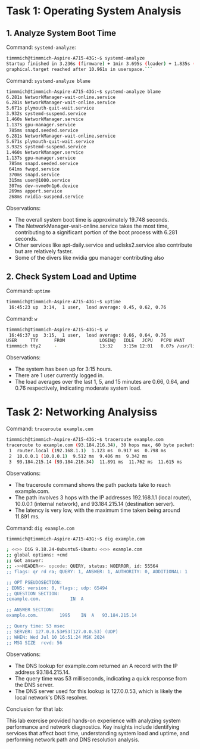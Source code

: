 # Task 1: Operating System Analysis

## 1. Analyze System Boot Time

Command: `systemd-analyze`:

````bash
timmmich@timmmich-Aspire-A715-43G:~$ systemd-analyze
Startup finished in 3.236s (firmware) + 1min 3.695s (loader) + 1.835s (kernel) + 10.981s (userspace) = 1min 19.748s
graphical.target reached after 10.961s in userspace.```

````

Command: `systemd-analyze blame`

```bash
timmmich@timmmich-Aspire-A715-43G:~$ systemd-analyze blame
6.281s NetworkManager-wait-online.service
6.281s NetworkManager-wait-online.service
5.671s plymouth-quit-wait.service
3.932s systemd-suspend.service
1.460s NetworkManager.service
1.137s gpu-manager.service
 785ms snapd.seeded.service
6.281s NetworkManager-wait-online.service
5.671s plymouth-quit-wait.service
3.932s systemd-suspend.service
1.460s NetworkManager.service
1.137s gpu-manager.service
 785ms snapd.seeded.service
 641ms fwupd.service
 370ms snapd.service
 315ms user@1000.service
 307ms dev-nvme0n1p6.device
 269ms apport.service
 268ms nvidia-suspend.service

```

Observations:

- The overall system boot time is approximately 19.748 seconds.
- The NetworkManager-wait-online.service takes the most time, contributing to a significant portion of the boot process with 6.281 seconds.
- Other services like apt-daily.service and udisks2.service also contribute but are relatively faster.
- Some of the divers like nvidia gpu manager contributing also

## 2. Check System Load and Uptime

Command: `uptime`

```bash
timmmich@timmmich-Aspire-A715-43G:~$ uptime
 16:45:23 up  3:14,  1 user,  load average: 0.45, 0.62, 0.76
```

Command: `w`

```bash
timmmich@timmmich-Aspire-A715-43G:~$ w
 16:46:37 up  3:15,  1 user,  load average: 0.66, 0.64, 0.76
USER     TTY      FROM             LOGIN@   IDLE   JCPU   PCPU WHAT
timmmich tty2     -                13:32    3:15m 12:01   0.07s /usr/libexec/gnome-session
```

Observations:

- The system has been up for 3:15 hours.
- There are 1 user currently logged in.
- The load averages over the last 1, 5, and 15 minutes are 0.66, 0.64, and 0.76 respectively, indicating moderate system load.

# Task 2: Networking Analysiss

Command: `traceroute example.com`

```bash
timmmich@timmmich-Aspire-A715-43G:~$ traceroute example.com
traceroute to example.com (93.184.216.34), 30 hops max, 60 byte packets
 1  router.local (192.168.1.1)  1.123 ms  0.917 ms  0.798 ms
 2  10.0.0.1 (10.0.0.1)  9.512 ms  9.406 ms  9.342 ms
 3  93.184.215.14 (93.184.216.34)  11.891 ms  11.762 ms  11.615 ms

```

Observations:

- The traceroute command shows the path packets take to reach example.com.
- The path involves 3 hops with the IP addresses 192.168.1.1 (local router), 10.0.0.1 (internal network), and 93.184.215.14 (destination server).
- The latency is very low, with the maximum time taken being around 11.891 ms.

Command: `dig example.com`

```bash
timmmich@timmmich-Aspire-A715-43G:~$ dig example.com

; <<>> DiG 9.18.24-0ubuntu5-Ubuntu <<>> example.com
;; global options: +cmd
;; Got answer:
;; ->>HEADER<<- opcode: QUERY, status: NOERROR, id: 55564
;; flags: qr rd ra; QUERY: 1, ANSWER: 1, AUTHORITY: 0, ADDITIONAL: 1

;; OPT PSEUDOSECTION:
; EDNS: version: 0, flags:; udp: 65494
;; QUESTION SECTION:
;example.com.			IN	A

;; ANSWER SECTION:
example.com.		1995	IN	A	93.184.215.14

;; Query time: 53 msec
;; SERVER: 127.0.0.53#53(127.0.0.53) (UDP)
;; WHEN: Wed Jul 10 16:51:24 MSK 2024
;; MSG SIZE  rcvd: 56


```

Observations:

- The DNS lookup for example.com returned an A record with the IP address 93.184.215.14.
- The query time was 53 milliseconds, indicating a quick response from the DNS server.
- The DNS server used for this lookup is 127.0.0.53, which is likely the local network's DNS resolver.

Conclusion for that lab:

This lab exercise provided hands-on experience with analyzing system performance and network diagnostics. Key insights include identifying services that affect boot time, understanding system load and uptime, and performing network path and DNS resolution analysis.
